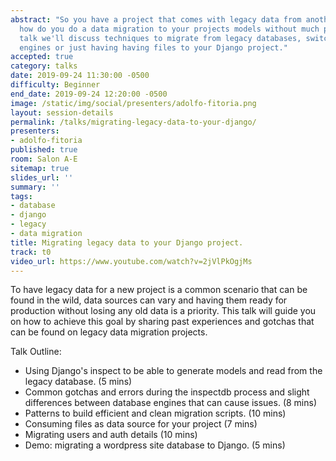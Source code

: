 ```yaml
---
abstract: "So you have a project that comes with legacy data from another platform,
  how do you do a data migration to your projects models without much pain? \nIn this
  talk we'll discuss techniques to migrate from legacy databases, switching database
  engines or just having having files to your Django project."
accepted: true
category: talks
date: 2019-09-24 11:30:00 -0500
difficulty: Beginner
end_date: 2019-09-24 12:20:00 -0500
image: /static/img/social/presenters/adolfo-fitoria.png
layout: session-details
permalink: /talks/migrating-legacy-data-to-your-django/
presenters:
- adolfo-fitoria
published: true
room: Salon A-E
sitemap: true
slides_url: ''
summary: ''
tags:
- database
- django
- legacy
- data migration
title: Migrating legacy data to your Django project.
track: t0
video_url: https://www.youtube.com/watch?v=2jVlPkOgjMs
---
```


To have legacy data for a new project is a common scenario that can be found in the wild, data sources can vary and having them ready for production without losing any old data is a priority. This talk will guide you on how to achieve this goal by sharing past experiences and gotchas that can be found on legacy data migration projects.

Talk Outline:

- Using Django's inspect to be able to generate models and read from the legacy database. (5 mins)
- Common gotchas and errors during the inspectdb process and slight differences between database engines that can cause issues. (8 mins)
- Patterns to build efficient and clean migration scripts. (10 mins)
- Consuming files as data source for your project (7 mins)
- Migrating users and auth details (10 mins)
- Demo: migrating a wordpress site database  to Django. (5 mins)
